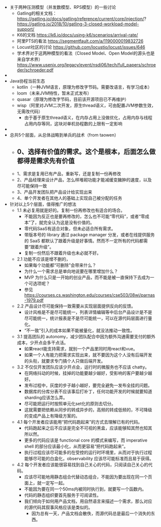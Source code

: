 - 关于两种压测模型（并发数模型、RPS模型）的一些讨论
	- Gatling的相关文档：
	  https://gatling.io/docs/gatling/reference/current/core/injection/?
	  https://gatling.io/2018/10/gatling-3-closed-workload-model-support/
	- K6的文档
	  https://k6.io/docs/using-k6/scenarios/arrival-rate/
	- 阿里PTS的看法
	  https://segmentfault.com/a/1190000019832726
	- Locust社区的讨论
	  https://github.com/locustio/locust/issues/646
	- 学术界对于这两种模型的看法（Closed Model、Open Model的源头也是来自学术界）
	  https://www.usenix.org/legacy/event/nsdi06/tech/full_papers/schroeder/schroeder.pdf
-
- Java协程当前生态
	- kotlin（一种JVM语言，原理为修改字节码。需要改语言，有学习成本）
	- loom（未来JVM特性，暂未正式发布）
	- quasar（原理为修改字节码，目前该开源项目已不再维护）
	- wisp（阿里对JVM二次开发，原生thread语义，可由配置JVM参数生效，无需改代码）
		- 由于基于原生thread语义，在内存占用上没做优化，占用内存与线程占用内存等同，这块对单机协程数的上限有一定影响
-
- 总共5个层面，从总体战略到单兵的战术（from taowen）
	- 0、选择有价值的需求。这个是根本，后面怎么做都得是需求先有价值
		-
	- 1、需求是复用已有产品，重新写，还是复制一份再修改
	- 2、产品经理来设计产品，怎么样堆砌功能才能减缓变臃肿的速度，以及尽可能保持一致
	- 3、产品开发团队把产品设计给实现出来
	- 4、单个开发者在其他人的基础上实现自己被分配的任务
- 针对以上5个层面，值得推广的想法
	- 1.1 未必复用就是好的。复制一份再修改也有适合的场合。
		- 不能因为反正也是要再修改的，怎么也不可能“零代码”，或者“零成本”了，就完全认为这是没有价值的。
		- 零代码SaaS有适合对象，但未必适合所有需求。
		- 带版本号的 library 通过 package manager 分发，或者在线提供服务的 SaaS 都默认了跟着升级是好事情。然而不一定所有的代码都需要“跟着升级”。
		- 复制一份然后不跟着升级也未必就不好。
	- 2.1 功能不应该是增不删的，
		- 如果每个功能都“可删除”会带来什么？
		- 为什么一个需求总是单向地说要在哪里增加什么？
		- MVP 为什么只是一开始的创业产品，而不能是被一直保持下去成为一个可选项呢？
		- 参见 https://courses.cs.washington.edu/courses/cse503/08wi/parnas-1979.pdf
	- 2.2 产品设计尽可能保持一致需要从实现层面提供反向的反馈。
		- 设计风格是不是尽可能统一，列表详情编辑等中后台产品设计是不是尽可能统一，统计报表是不是尽可能统一，可以在源代码层面进行量化。
		- “不一致”引入的成本如果不能被量化，就没法推动一致性。
	- 3.1 提高团队的 autonomy，减少团队配合中因为额外沟通需要支付的额外成本，少开点会多干点活。
		- 如果react能支持需求，就别一个产品里同时用react和vue。
		- 如果一个人有能力把需求实现出来，就不要因为这个人没有后端开发的头衔，就要求专门搞个人只做后端开发。
	- 3.2 不仅仅开发团队应该少开点会，运行时的微服务也不应该 chatty。
		- 在网络抖动的时候，挂掉的功能要越少越好，受影响的客户要越少越好。
		- 发布过程中，灰度的步子越小越好，要完全避免一发布全挂的问题。
		- 数据库的分库分表不应该事后打补丁，任何功能开发的时候就要知道sharding应该怎么弄。
		- 尽可能把运行时按照单元化set化的原则去切分。
		- 这就需要把依赖从同步的转成异步的，高频的转成低频的，不可降级的变成产品上有降级方案的。
	- 4.1 每个开发者应该能用“把代码跑起来”的方式去理解已有的代码。
		- 代码跑起来之后不应该是完全不可视的黑盒，应该能够知其然也知其所以然。
		- 更多的代码应该是 functional core 的模式来编写，而 imperative shell 的部分应该最小化，从而更容易“把代码跑起来”。
		- 执行过程应该尽可能多的在受控的运行时环境里，从而对于执行过程能够尽可能的白盒化，observability 应该尽可能标准而且易于获得。
	- 4.2 每个开发者应该能很容易找到自己关心的代码，只阅读自己关心的代码。
		- 应该尽可能地用静态组合代替动态组合，不能因为要出现在同一个页面上，就一定写一起。
		- 不能因为要在同一个50ms内被同时执行到，就要写一个函数内。
		- 代码的静态组织要首先服务于可阅读性。
		- 我们倾向于如何用产品文档，用自然语言来描述一个需求，那么对应的源代码其叙事风格应该是类似的。
			- 因为总有一天，产品文档会散佚，而源代码总是最后一个消失的东西。